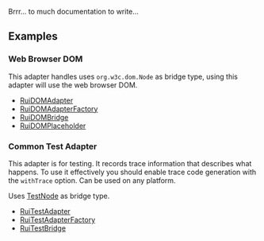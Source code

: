 Brrr... to much documentation to write...

## Examples

### Web Browser DOM

This adapter handles uses `org.w3c.dom.Node` as bridge type, using this adapter will use the web browser DOM.

- [RuiDOMAdapter](../rui-runtime/src/jsMain/kotlin/hu/simplexion/rui/runtime/dom/RuiDOMAdapter.kt)
- [RuiDOMAdapterFactory](../rui-runtime/src/jsMain/kotlin/hu/simplexion/rui/runtime/dom/RuiDOMAdapterFactory.kt)
- [RuiDOMBridge](../rui-runtime/src/jsMain/kotlin/hu/simplexion/rui/runtime/dom/RuiDOMBridge.kt)
- [RuiDOMPlaceholder](../rui-runtime/src/jsMain/kotlin/hu/simplexion/rui/runtime/dom/RuiDOMPlaceholder.kt)

### Common Test Adapter

This adapter is for testing. It records trace information that describes what happens. To use it
effectively you should enable trace code generation with the `withTrace` option. Can be used on any platform.

Uses [TestNode](../rui-runtime/src/commonMain/kotlin/hu/simplexion/rui/runtime/testing/TestNode.kt) as bridge type.

- [RuiTestAdapter](../rui-runtime/src/commonMain/kotlin/hu/simplexion/rui/runtime/testing/RuiTestAdapter.kt)
- [RuiTestAdapterFactory](../rui-runtime/src/commonMain/kotlin/hu/simplexion/rui/runtime/testing/RuiTestAdapterFactory.kt)
- [RuiTestBridge](../rui-runtime/src/commonMain/kotlin/hu/simplexion/rui/runtime/testing/RuiTestBridge.kt)


